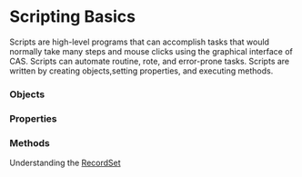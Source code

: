 # Scripting Basics
Scripts are high-level programs that can accomplish tasks that would normally take many steps and mouse clicks using the graphical interface of CAS. Scripts can automate routine, rote, and error-prone tasks. Scripts are written by creating objects,setting properties, and executing methods.

### Objects

### Properties

### Methods


Understanding the [RecordSet](RecordSet.md)